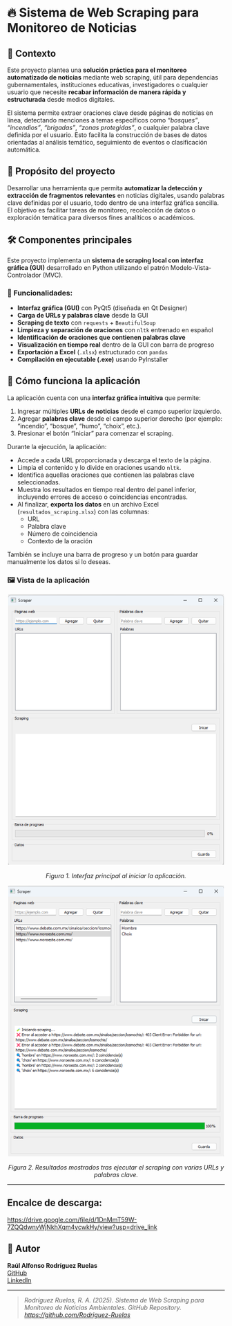 # 🔥 Sistema de Web Scraping para Monitoreo de Noticias

## 🧪 Contexto

Este proyecto plantea una **solución práctica para el monitoreo automatizado de noticias** mediante web scraping, útil para dependencias gubernamentales, instituciones educativas, investigadores o cualquier usuario que necesite **recabar información de manera rápida y estructurada** desde medios digitales.

El sistema permite extraer oraciones clave desde páginas de noticias en línea, detectando menciones a temas específicos como *“bosques”*, *“incendios”*, *“brigadas”*, *“zonas protegidas”*, o cualquier palabra clave definida por el usuario. Esto facilita la construcción de bases de datos orientadas al análisis temático, seguimiento de eventos o clasificación automática.

## 🎯 Propósito del proyecto

Desarrollar una herramienta que permita **automatizar la detección y extracción de fragmentos relevantes** en noticias digitales, usando palabras clave definidas por el usuario, todo dentro de una interfaz gráfica sencilla. El objetivo es facilitar tareas de monitoreo, recolección de datos o exploración temática para diversos fines analíticos o académicos.

## 🛠️ Componentes principales

Este proyecto implementa un **sistema de scraping local con interfaz gráfica (GUI)** desarrollado en Python utilizando el patrón Modelo-Vista-Controlador (MVC).

### 🔧 Funcionalidades:

- **Interfaz gráfica (GUI)** con PyQt5 (diseñada en Qt Designer)
- **Carga de URLs y palabras clave** desde la GUI
- **Scraping de texto** con `requests` + `BeautifulSoup`
- **Limpieza y separación de oraciones** con `nltk` entrenado en español
- **Identificación de oraciones que contienen palabras clave**
- **Visualización en tiempo real** dentro de la GUI con barra de progreso
- **Exportación a Excel** (`.xlsx`) estructurado con `pandas`
- **Compilación en ejecutable (.exe)** usando PyInstaller

## 🧩 Cómo funciona la aplicación

La aplicación cuenta con una **interfaz gráfica intuitiva** que permite:

1. Ingresar múltiples **URLs de noticias** desde el campo superior izquierdo.  
2. Agregar **palabras clave** desde el campo superior derecho (por ejemplo: “incendio”, “bosque”, “humo”, “choix”, etc.).  
3. Presionar el botón “Iniciar” para comenzar el scraping.

Durante la ejecución, la aplicación:

- Accede a cada URL proporcionada y descarga el texto de la página.
- Limpia el contenido y lo divide en oraciones usando `nltk`.
- Identifica aquellas oraciones que contienen las palabras clave seleccionadas.
- Muestra los resultados en tiempo real dentro del panel inferior, incluyendo errores de acceso o coincidencias encontradas.
- Al finalizar, **exporta los datos** en un archivo Excel (`resultados_scraping.xlsx`) con las columnas:
  - URL
  - Palabra clave
  - Número de coincidencia
  - Contexto de la oración

También se incluye una barra de progreso y un botón para guardar manualmente los datos si lo deseas.

### 🖼️ Vista de la aplicación

<p align="center">
  <img src="https://github.com/Rodriguez-Ruelas/Webscraping-en-plataformas-de-noticias/blob/main/Image/01_app.PNG" width="500">
</p>
<p align="center"><em>Figura 1. Interfaz principal al iniciar la aplicación.</em></p>

<p align="center">
  <img src="https://github.com/Rodriguez-Ruelas/Webscraping-en-plataformas-de-noticias/blob/main/Image/02_app.PNG" width="500">
</p>
<p align="center"><em>Figura 2. Resultados mostrados tras ejecutar el scraping con varias URLs y palabras clave.</em></p>

---
## Encalce de descarga:
https://drive.google.com/file/d/1DnMmT59W-7ZQQdwnyWjNkhXqm4ycwkHy/view?usp=drive_link

## 👤 Autor

**Raúl Alfonso Rodríguez Ruelas**  
[GitHub](https://github.com/Rodriguez-Ruelas)  
[LinkedIn](https://www.linkedin.com/in/raul-rodriguez-ruelas-20634a171/)

---

> *Rodríguez Ruelas, R. A. (2025). Sistema de Web Scraping para Monitoreo de Noticias Ambientales. GitHub Repository. https://github.com/Rodriguez-Ruelas*
